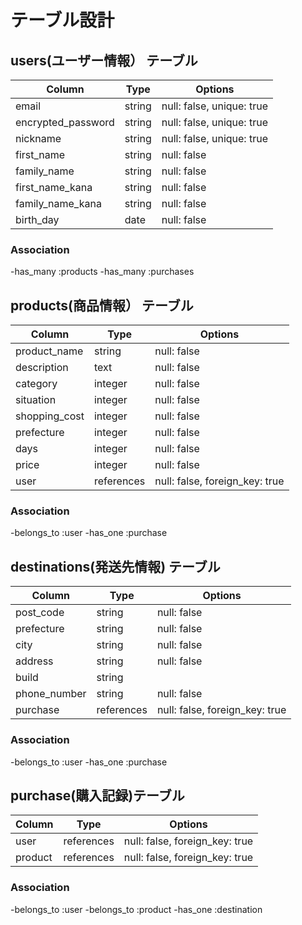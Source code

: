 # テーブル設計

## users(ユーザー情報） テーブル

| Column             | Type   | Options       
| ------------------ | ------ | ------------------------- |
| email              | string | null: false, unique: true |
| encrypted_password | string | null: false, unique: true |
| nickname           | string | null: false, unique: true |
| first_name         | string | null: false               |
| family_name        | string | null: false               |
| first_name_kana    | string | null: false               |
| family_name_kana   | string | null: false               |
| birth_day          | date   | null: false               |

### Association

-has_many :products
-has_many :purchases


## products(商品情報） テーブル

| Column             | Type       | Options                        |
| ------------------ | ---------- | ------------------------------ |
| product_name       | string     | null: false                    |
| description        | text       | null: false                    |
| category           | integer    | null: false                    |
| situation          | integer    | null: false                    |
| shopping_cost      | integer    | null: false                    |
| prefecture         | integer    | null: false                    |
| days               | integer    | null: false                    |
| price              | integer    | null: false                    |
| user               | references | null: false, foreign_key: true |


### Association

-belongs_to :user
-has_one :purchase

## destinations(発送先情報) テーブル

| Column             | Type       | Options                        |
| ------------------ | -----------| -------------------------------|
| post_code          | string     | null: false                    |
| prefecture         | string     | null: false                    |
| city               | string     | null: false                    |
| address            | string     | null: false                    |
| build              | string     |                                |
| phone_number       | string     | null: false                    |
| purchase           | references | null: false, foreign_key: true |


### Association

-belongs_to :user
-has_one :purchase

## purchase(購入記録)テーブル

| Column             | Type       | Options                        |
| ------------------ | ---------- | ------------------------------ |
| user               | references | null: false, foreign_key: true |
| product            | references | null: false, foreign_key: true |


### Association

-belongs_to :user
-belongs_to :product
-has_one :destination

